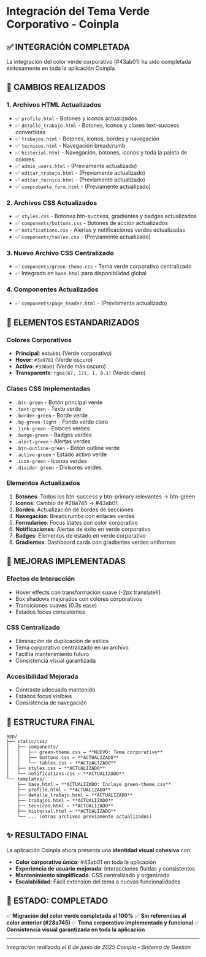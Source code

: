 # Integración del Tema Verde Corporativo - Coinpla

## ✅ INTEGRACIÓN COMPLETADA

La integración del color verde corporativo (#43ab01) ha sido completada exitosamente en toda la aplicación Coinpla.

## 🎨 CAMBIOS REALIZADOS

### 1. **Archivos HTML Actualizados**
- ✅ `profile.html` - Botones y iconos actualizados
- ✅ `detalle_trabajo.html` - Botones, iconos y clases text-success convertidas
- ✅ `trabajos.html` - Botones, iconos, bordes y navegación
- ✅ `tecnicos.html` - Navegación breadcrumb
- ✅ `historial.html` - Navegación, botones, iconos y toda la paleta de colores
- ✅ `admin_users.html` - (Previamente actualizado)
- ✅ `editar_trabajo.html` - (Previamente actualizado)
- ✅ `editar_tecnico.html` - (Previamente actualizado)
- ✅ `comprobante_form.html` - (Previamente actualizado)

### 2. **Archivos CSS Actualizados**
- ✅ `styles.css` - Botones btn-success, gradientes y badges actualizados
- ✅ `components/buttons.css` - Botones de acción actualizados
- ✅ `notifications.css` - Alertas y notificaciones verdes actualizadas
- ✅ `components/tables.css` - (Previamente actualizado)

### 3. **Nuevo Archivo CSS Centralizado**
- ✅ `components/green-theme.css` - Tema verde corporativo centralizado
- ✅ Integrado en `base.html` para disponibilidad global

### 4. **Componentes Actualizados**
- ✅ `components/page_header.html` - (Previamente actualizado)

## 🎯 ELEMENTOS ESTANDARIZADOS

### **Colores Corporativos**
- **Principal**: `#43ab01` (Verde corporativo)
- **Hover**: `#3a9701` (Verde oscuro)
- **Activo**: `#338a01` (Verde más oscuro)
- **Transparente**: `rgba(67, 171, 1, 0.1)` (Verde claro)

### **Clases CSS Implementadas**
- `.btn-green` - Botón principal verde
- `.text-green` - Texto verde
- `.border-green` - Borde verde
- `.bg-green-light` - Fondo verde claro
- `.link-green` - Enlaces verdes
- `.badge-green` - Badges verdes
- `.alert-green` - Alertas verdes
- `.btn-outline-green` - Botón outline verde
- `.active-green` - Estado activo verde
- `.icon-green` - Iconos verdes
- `.divider-green` - Divisores verdes

### **Elementos Actualizados**
1. **Botones**: Todos los btn-success y btn-primary relevantes → btn-green
2. **Iconos**: Cambio de #28a745 → #43ab01
3. **Bordes**: Actualización de bordes de secciones
4. **Navegación**: Breadcrumbs con enlaces verdes
5. **Formularios**: Focus states con color corporativo
6. **Notificaciones**: Alertas de éxito en verde corporativo
7. **Badges**: Elementos de estado en verde corporativo
8. **Gradientes**: Dashboard cards con gradientes verdes uniformes

## 🔧 MEJORAS IMPLEMENTADAS

### **Efectos de Interacción**
- Hover effects con transformación suave (-2px translateY)
- Box shadows mejorados con colores corporativos
- Transiciones suaves (0.3s ease)
- Estados focus consistentes

### **CSS Centralizado**
- Eliminación de duplicación de estilos
- Tema corporativo centralizado en un archivo
- Facilita mantenimiento futuro
- Consistencia visual garantizada

### **Accesibilidad Mejorada**
- Contraste adecuado mantenido
- Estados focus visibles
- Consistencia de navegación

## 📁 ESTRUCTURA FINAL

```
app/
├── static/css/
│   ├── components/
│   │   ├── green-theme.css ← **NUEVO: Tema corporativo**
│   │   ├── buttons.css ← **ACTUALIZADO**
│   │   └── tables.css ← **ACTUALIZADO**
│   ├── styles.css ← **ACTUALIZADO**
│   └── notifications.css ← **ACTUALIZADO**
└── templates/
    ├── base.html ← **ACTUALIZADO: Incluye green-theme.css**
    ├── profile.html ← **ACTUALIZADO**
    ├── detalle_trabajo.html ← **ACTUALIZADO**
    ├── trabajos.html ← **ACTUALIZADO**
    ├── tecnicos.html ← **ACTUALIZADO**
    ├── historial.html ← **ACTUALIZADO**
    └── ... (otros archivos previamente actualizados)
```

## ✨ RESULTADO FINAL

La aplicación Coinpla ahora presenta una **identidad visual cohesiva** con:

- **Color corporativo único**: #43ab01 en toda la aplicación
- **Experiencia de usuario mejorada**: Interacciones fluidas y consistentes
- **Mantenimiento simplificado**: CSS centralizado y organizado
- **Escalabilidad**: Fácil extensión del tema a nuevas funcionalidades

## 🎉 ESTADO: COMPLETADO

✅ **Migración del color verde completada al 100%**
✅ **Sin referencias al color anterior (#28a745)**
✅ **Tema corporativo implementado y funcional**
✅ **Consistencia visual garantizada en toda la aplicación**

---
*Integración realizada el 6 de junio de 2025*
*Coinpla - Sistema de Gestión*
